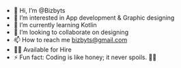 - 👋 Hi, I’m @Bizbyts
- 👀 I’m interested in App development & Graphic designing
- 🌱 I’m currently learning Kotlin
- 💞️ I’m looking to collaborate on designing
- 📫 How to reach me bizbyts@gmail.com
- 👨‍💻 Available for Hire
- ⚡ Fun fact: Coding is like honey; it never spoils. 🍯✨

<!---
Bizbyts/Bizbyts is a ✨ special ✨ repository because its `README.md` (this file) appears on your GitHub profile.
You can click the Preview link to take a look at your changes.
--->
